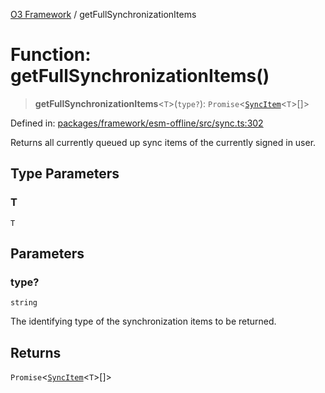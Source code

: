[O3 Framework](../API.md) / getFullSynchronizationItems

# Function: getFullSynchronizationItems()

> **getFullSynchronizationItems**\<`T`\>(`type?`): `Promise`\<[`SyncItem`](../interfaces/SyncItem.md)\<`T`\>[]\>

Defined in: [packages/framework/esm-offline/src/sync.ts:302](https://github.com/openmrs/openmrs-esm-core/blob/main/packages/framework/esm-offline/src/sync.ts#L302)

Returns all currently queued up sync items of the currently signed in user.

## Type Parameters

### T

`T`

## Parameters

### type?

`string`

The identifying type of the synchronization items to be returned.

## Returns

`Promise`\<[`SyncItem`](../interfaces/SyncItem.md)\<`T`\>[]\>
